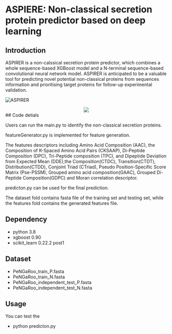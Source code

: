 # ASPIERE: Non-classical secretion protein predictor based on deep learning

## Introduction

ASPIRER is a non-calssical secretion protein predictor, which combines a whole sequence-based XGBoost model and a N-terminal sequence-based convolutional neural network model. ASPIRER is anticipated to be a valuable tool for predicting novel potential non-classical proteins from sequences information and prioritising target proteins for follow-up experimental validation.

![ASPIRER](https://user-images.githubusercontent.com/49023946/124868670-69d4a780-e003-11eb-9d86-a145fb88f880.png)
<div align=center><img  src ="https://user-images.githubusercontent.com/49023946/124868670-69d4a780-e003-11eb-9d86-a145fb88f880.png">
</div>
## Code detials

Users can run the main.py to identify the non-classical secretion proteins. 

featureGenerator.py is implemented for feature generation. 

The features descriptors including Amino Acid Composition (AAC), the Composition of K-Spaced Amino Acid Pairs (CKSAAP), Di-Peptide Composition (DPC), Tri-Peptide composition (TPC), and Dipeptide Deviation from Expected Mean (DDE),the Composition(CTDC), Transition(CTDT), Distribution(CTDD), Conjoint Triad (CTriad), Pseudo Position-Specific Score Matrix (Pse-PSSM), Grouped amino acid composition(GAAC), Grouped Di-Peptide Composition(GDPC) and Moran correlation descriptor.

predicton.py can be used for the final prediction.

The dataset fold contains fasta file of the training set and testing set, while the features fold contains the generated features file.

## Dependency
* python 3.8
* xgboost 0.90
* scikit_learn 0.22.2 post1

## Dataset
* PeNGaRoo_train_P.fasta 
* PeNGaRoo_train_N.fasta
* PeNGaRoo_independent_test_P.fasta
* PeNGaRoo_independent_test_N.fasta


## Usage
You can test the 
* python predicton.py

